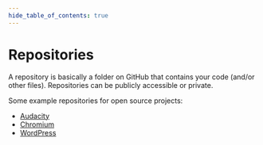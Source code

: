 ```yaml
---
hide_table_of_contents: true
---
```


# Repositories

A repository is basically a folder on GitHub that contains your code (and/or other files). Repositories can be publicly accessible or private.

Some example repositories for open source projects:

- [Audacity](https://github.com/audacity/audacity/)
- [Chromium](https://github.com/chromium/chromium)
- [WordPress](https://github.com/WordPress/WordPress)
